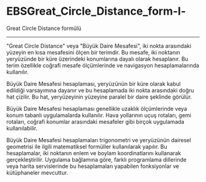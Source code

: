 # EBSGreat_Circle_Distance_form-l-

Great Circle Distance formülü
<hr>
"Great Circle Distance" veya "Büyük Daire Mesafesi", iki nokta arasındaki yüzeyin en kısa mesafesini ölçen bir terimdir. Bu mesafe, iki noktanın yeryüzünde bir küre üzerindeki konumlarına dayalı olarak hesaplanır. Bu terim özellikle coğrafi mesafe ölçümlerinde ve navigasyon hesaplamalarında kullanılır.

Büyük Daire Mesafesi hesaplaması, yeryüzünün bir küre olarak kabul edildiği varsayımına dayanır ve bu hesaplamada iki nokta arasındaki doğru hat çizilir. Bu hat, yeryüzeyinin yüzeyine paralel bir daire şeklinde görülür.

Büyük Daire Mesafesi hesaplaması genellikle uzaklık ölçümlerinde veya konum tabanlı uygulamalarda kullanılır. Hava yollarının uçuş rotaları, gemi rotaları, coğrafi konumlar arasındaki mesafeler gibi birçok uygulamada kullanılabilir.

Büyük Daire Mesafesi hesaplamaları trigonometri ve yeryüzünün dairesel geometrisi ile ilgili matematiksel formüller kullanılarak yapılır. Bu hesaplamalar, iki noktanın enlem ve boylam koordinatlarını kullanarak gerçekleştirilir. Uygulama bağlamına göre, farklı programlama dillerinde veya harita servislerinde bu hesaplamaları yapabilen fonksiyonlar ve kütüphaneler mevcuttur.


